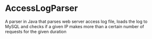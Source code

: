# AccessLogParser
A parser in Java that parses web server access log file, loads the log to MySQL and checks if a given IP makes more than a certain number of requests for the given duration
